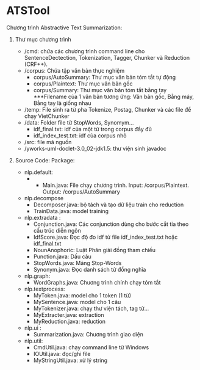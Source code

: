 ATSTool
=======

Chương trình Abstractive Text Summarization:
1. Thư mục chương trình
	- /cmd: chứa các chương trình command line cho SentenceDectection, Tokenization, Tagger, Chunker và Reduction (CRF++).
	- /corpus: Chứa tập văn bản thực nghiệm
		- corpus/AutoSummary: Thư mục văn bản tóm tắt tự động
		- corpus/Plaintext: Thư mục văn bản gốc
		- corpus/Summary: Thư mục văn bản tóm tắt bằng tay
		***Filename của 1 văn bản tương ứng: Văn bản gốc, Bằng máy, Bằng tay là giống nhau
	- /temp: File sinh ra từ pha Tokenize, Postag, Chunker và các file để chạy VietChunker
	- /data: Folder file từ StopWords, Synomym...
		- idf_final.txt: idf của một từ trong corpus đầy đủ
		- idf_index_test.txt: idf của corpus nhỏ
	- /src: file mã nguồn
	- /yworks-uml-doclet-3.0_02-jdk1.5: thư viện sinh javadoc

2. Source Code:
Package:
	- nlp.default:
		- - Main.java: File chạy chương trình. Input: /corpus/Plaintext. Output: /corpus/AutoSummary
	- nlp.decompose
		- Decomposer.java: bộ tách và tạo dữ liệu train cho reduction
		- TrainData.java: model training
	- nlp.extradata :
		- Conjunction.java: Các conjunction dùng cho bước cắt tỉa theo cấu trúc diễn ngôn
		- IdfScore.java: Đọc độ đo idf từ file idf_index_test.txt hoặc idf_final.txt
		- NounAnophoric: Luật Phân giải đồng tham chiếu
		- Punction.java: Dấu câu
		- StopWords.java: Mảng Stop-Words
		- Synonym.java: Đọc danh sách từ đồng nghĩa
	- nlp.graph:
		- WordGraphs.java: Chương trình chính chạy tóm tắt
	- nlp.textprocess: 
		- MyToken.java: model cho 1 token (1 từ)
		- MySentence.java: model cho 1 câu
		- MyTokenizer.java: chạy thư viện tách, tag từ...
		- MyExtracter.java: extraction
		- MyReduction.java: reduction
	- nlp.ui : 
		- Summarization.java: Chương trình giao diện
	- nlp.util:
		- CmdUtil.java: chạy command line từ Windows
		- IOUtil.java: đọc/ghi file
		- MyStringUtil.java: xử lý string
		
	
		